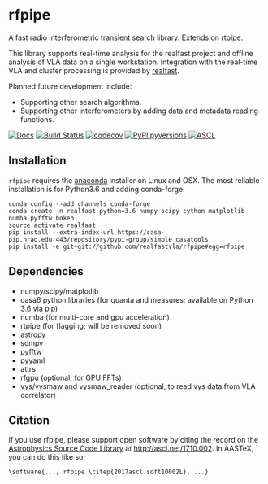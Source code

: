 # rfpipe

A fast radio interferometric transient search library. Extends on [rtpipe](http://github.com/caseyjlaw/rtpipe).

This library supports real-time analysis for the realfast project and offline analysis of VLA data on a single workstation. Integration with the real-time VLA and cluster processing is provided by [realfast](http://github.com/realfastvla/realfast).

Planned future development include:
- Supporting other search algorithms.
- Supporting other interferometers by adding data and metadata reading functions.

[![Docs](https://img.shields.io/badge/Made%20with-Sphinx-1f425f.svg)](https://realfastvla.github.io/rfpipe)
[![Build Status](https://travis-ci.org/realfastvla/rfpipe.svg?branch=main)](https://travis-ci.org/realfastvla/rfpipe)
[![codecov](https://codecov.io/gh/realfastvla/rfpipe/branch/main/graph/badge.svg)](https://codecov.io/gh/realfastvla/rfpipe)
[![PyPI pyversions](https://img.shields.io/pypi/pyversions/ansicolortags.svg)](https://pypi.python.org/pypi/rfpipe/)
[![ASCL](https://img.shields.io/badge/ascl-1710.002-blue.svg?colorB=262255)](https://ascl.net/1710.002)

## Installation

`rfpipe` requires the [anaconda](http://anaconda.com) installer on Linux and OSX. The most reliable installation is for Python3.6 and adding conda-forge:

```
conda config --add channels conda-forge
conda create -n realfast python=3.6 numpy scipy cython matplotlib numba pyfftw bokeh
source activate realfast
pip install --extra-index-url https://casa-pip.nrao.edu:443/repository/pypi-group/simple casatools
pip install -e git+git://github.com/realfastvla/rfpipe#egg=rfpipe
```

## Dependencies

- numpy/scipy/matplotlib
- casa6 python libraries (for quanta and measures; available on Python 3.6 via pip)
- numba (for multi-core and gpu acceleration)
- rtpipe (for flagging; will be removed soon)
- astropy
- sdmpy
- pyfftw
- pyyaml
- attrs
- rfgpu (optional; for GPU FFTs)
- vys/vysmaw and vysmaw_reader (optional; to read vys data from VLA correlator)

## Citation
If you use rfpipe, please support open software by citing the record on the [Astrophysics Source Code Library](ascl.net) at http://ascl.net/1710.002. In AASTeX, you can do this like so:
```
\software{..., rfpipe \citep{2017ascl.soft10002L}, ...}
```

